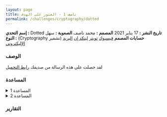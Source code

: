 ```yaml
---
layout: page
title: ناصف 1 - العثور على الهدف
permalink: /challenges/cryptography/dotted
---
```

> 
**إسم التحدي :** Dotted 
**تاريخ النشر :** 17 يناير 2021
**المصمم :** محمد ناصف
**الصعوبة :** سهل
**النوع :** (Cryptography تشفير)
**حسابات المصمم**
[فيسبوك](https://www.facebook.com/0xnasef/)
[تويتر](https://twitter.com/0xnasef)
[لينكد إن](https://www.linkedin.com/in/0xnasef/)
[البريد الإليكتروني](mailto:me@muhammadnasef.com)

### الوصف
لقد حصلت على هذه الرسالة من صديقك
[رابط التحميل](https://drive.google.com/file/d/13RvBZi16xxQLU6s-MamdLAsfcqeiNQ3Q)

### المساعدة

<details><summary>المساعدة 1</summary>
<p>
Double
</p>
</details>

<details><summary>المساعدة 2</summary>
<p>
Telegraph
</p>
</details>


### التقارير


